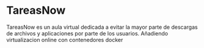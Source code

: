 # TareasNow
TareasNow es un aula virtual dedicada a evitar la mayor parte de descargas de archivos y aplicaciones por parte de los usuarios. Añadiendo virtualizacion online con contenedores docker
